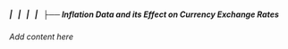 ##### |   |   |   |   ├── Inflation Data and its Effect on Currency Exchange Rates

*Add content here*